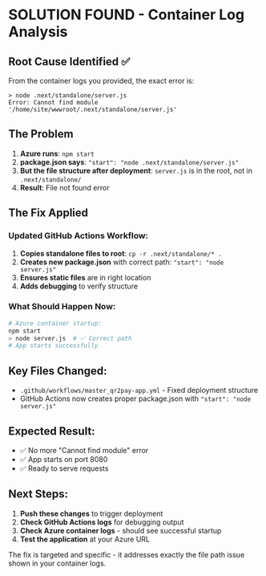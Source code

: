 # SOLUTION FOUND - Container Log Analysis

## Root Cause Identified ✅

From the container logs you provided, the exact error is:

```
> node .next/standalone/server.js
Error: Cannot find module '/home/site/wwwroot/.next/standalone/server.js'
```

## The Problem

1. **Azure runs**: `npm start`
2. **package.json says**: `"start": "node .next/standalone/server.js"`  
3. **But the file structure after deployment**: `server.js` is in the root, not in `.next/standalone/`
4. **Result**: File not found error

## The Fix Applied

### Updated GitHub Actions Workflow:
1. **Copies standalone files to root**: `cp -r .next/standalone/* .`
2. **Creates new package.json** with correct path: `"start": "node server.js"`
3. **Ensures static files** are in right location
4. **Adds debugging** to verify structure

### What Should Happen Now:
```bash
# Azure container startup:
npm start
> node server.js  # ✅ Correct path
# App starts successfully
```

## Key Files Changed:
- `.github/workflows/master_qr2pay-app.yml` - Fixed deployment structure
- GitHub Actions now creates proper package.json with `"start": "node server.js"`

## Expected Result:
- ✅ No more "Cannot find module" error
- ✅ App starts on port 8080  
- ✅ Ready to serve requests

## Next Steps:
1. **Push these changes** to trigger deployment
2. **Check GitHub Actions logs** for debugging output
3. **Check Azure container logs** - should see successful startup
4. **Test the application** at your Azure URL

The fix is targeted and specific - it addresses exactly the file path issue shown in your container logs.
